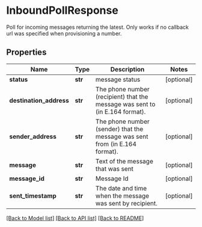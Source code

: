 # InboundPollResponse

Poll for incoming messages returning the latest. Only works if no callback url was specified when provisioning a number. 
## Properties
Name | Type | Description | Notes
------------ | ------------- | ------------- | -------------
**status** | **str** | message status | [optional] 
**destination_address** | **str** | The phone number (recipient) that the message was sent to (in E.164 format).  | [optional] 
**sender_address** | **str** | The phone number (sender) that the message was sent from (in E.164 format).  | [optional] 
**message** | **str** | Text of the message that was sent | [optional] 
**message_id** | **str** | Message Id | [optional] 
**sent_timestamp** | **str** | The date and time when the message was sent by recipient. | [optional] 

[[Back to Model list]](../README.md#documentation-for-models) [[Back to API list]](../README.md#documentation-for-api-endpoints) [[Back to README]](../README.md)



